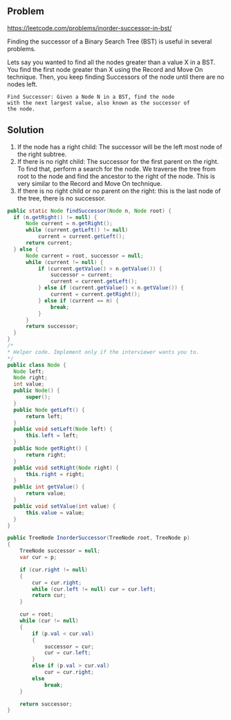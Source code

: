 ## Problem 

https://leetcode.com/problems/inorder-successor-in-bst/

Finding the successor of a Binary Search Tree (BST) is useful in several
problems.

Lets say you wanted to find all the nodes greater than a value X in a BST. You
find the first node greater than X using the Record and Move On technique. Then,
you keep finding Successors of the node until there are no nodes left.

```
Find​ ​Successor:​ ​Given​ ​a​ ​Node​ ​N​ ​in​ ​a​ ​BST,​ ​find​ ​the​ ​node​
​with​ ​the​ ​next​ ​largest​ ​value,​ ​also known​ ​as​ ​the​ ​successor​ ​of​
​the​ ​node. 
```

## Solution 

1. If the node has a right child: The successor will be the left most node of
   the right subtree.
2. If there is no right child: The successor for the first parent on the right.
   To find that, perform a search for the node. We traverse the tree from root
   to the node and find the ancestor to the right of the node. This is very
   similar to the Record and Move On technique.
3. If there is no right child or no parent on the right: this is the last node
   of the tree, there is no successor.

```java
public static Node findSuccessor(Node n, Node root) {
  if (n.getRight() != null) {
      Node current = n.getRight();
      while (current.getLeft() != null)
          current = current.getLeft();
      return current;
  } else {
      Node current = root, successor = null;
      while (current != null) {
          if (current.getValue() > n.getValue()) {
              successor = current;
              current = current.getLeft();
          } else if (current.getValue() < n.getValue()) {
              current = current.getRight();
          } else if (current == n) {
              break;
          }
      }
      return successor;
  }
}
/*
* Helper code. Implement only if the interviewer wants you to.
*/
public class Node {
  Node left;
  Node right;
  int value;
  public Node() {
      super();
  }
  public Node getLeft() {
      return left;
  }
  public void setLeft(Node left) {
      this.left = left;
  }
  public Node getRight() {
      return right;
  }
  public void setRight(Node right) {
      this.right = right;
  }
  public int getValue() {
      return value;
  }
  public void setValue(int value) {
      this.value = value;
  }
}
```


```csharp
public TreeNode InorderSuccessor(TreeNode root, TreeNode p)
{
    TreeNode successor = null;
    var cur = p;

    if (cur.right != null)
    {
        cur = cur.right;
        while (cur.left != null) cur = cur.left;
        return cur;
    }

    cur = root;
    while (cur != null)
    {
        if (p.val < cur.val)
        {
            successor = cur;
            cur = cur.left;
        }
        else if (p.val > cur.val)
            cur = cur.right;
        else
            break;
    }

    return successor;
}
```
